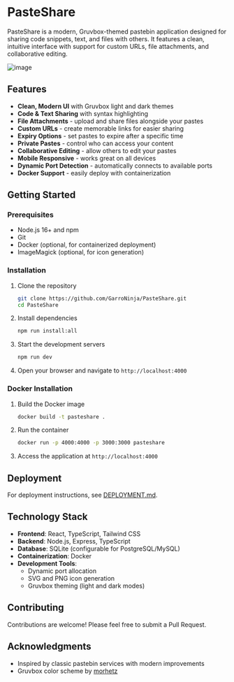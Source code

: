 # PasteShare

PasteShare is a modern, Gruvbox-themed pastebin application designed for sharing code snippets, text, and files with others. It features a clean, intuitive interface with support for custom URLs, file attachments, and collaborative editing.

![image](https://github.com/user-attachments/assets/38b6f65a-e58d-4b9e-b79d-a5c505cc6b0b)

## Features

- **Clean, Modern UI** with Gruvbox light and dark themes
- **Code & Text Sharing** with syntax highlighting
- **File Attachments** - upload and share files alongside your pastes
- **Custom URLs** - create memorable links for easier sharing
- **Expiry Options** - set pastes to expire after a specific time
- **Private Pastes** - control who can access your content
- **Collaborative Editing** - allow others to edit your pastes
- **Mobile Responsive** - works great on all devices
- **Dynamic Port Detection** - automatically connects to available ports
- **Docker Support** - easily deploy with containerization

## Getting Started

### Prerequisites

- Node.js 16+ and npm
- Git
- Docker (optional, for containerized deployment)
- ImageMagick (optional, for icon generation)

### Installation

1. Clone the repository
   ```bash
   git clone https://github.com/GarroNinja/PasteShare.git
   cd PasteShare
   ```

2. Install dependencies
   ```bash
   npm run install:all
   ```

3. Start the development servers
   ```bash
   npm run dev
   ```

4. Open your browser and navigate to `http://localhost:4000`

### Docker Installation

1. Build the Docker image
   ```bash
   docker build -t pasteshare .
   ```

2. Run the container
   ```bash
   docker run -p 4000:4000 -p 3000:3000 pasteshare
   ```

3. Access the application at `http://localhost:4000`

## Deployment

For deployment instructions, see [DEPLOYMENT.md](DEPLOYMENT.md).

## Technology Stack

- **Frontend**: React, TypeScript, Tailwind CSS
- **Backend**: Node.js, Express, TypeScript
- **Database**: SQLite (configurable for PostgreSQL/MySQL)
- **Containerization**: Docker
- **Development Tools**: 
  - Dynamic port allocation
  - SVG and PNG icon generation
  - Gruvbox theming (light and dark modes)

## Contributing

Contributions are welcome! Please feel free to submit a Pull Request.

## Acknowledgments

- Inspired by classic pastebin services with modern improvements
- Gruvbox color scheme by [morhetz](https://github.com/morhetz/gruvbox) 
